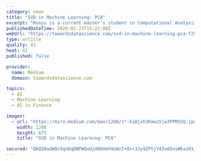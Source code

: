 ```yaml
---
category: news
title: "SVD in Machine Learning: PCA"
excerpt: "Kunyu is a current master’s student in Computational Analysis at The University of Chicago. He finds it interesting to understand statistical modeling and machine learning techniques, apply them to real-world data, and help create end-to-end solutions in the financial services industry. Connect with Kunyu on LinkedIn!"
publishedDateTime: 2020-02-23T15:22:00Z
webUrl: "https://towardsdatascience.com/svd-in-machine-learning-pca-f25cf9b837ae"
type: article
quality: 41
heat: 41
published: false

provider:
  name: Medium
  domain: towardsdatascience.com

topics:
  - AI
  - Machine Learning
  - AI in Finance

images:
  - url: "https://miro.medium.com/max/1200/1*-hiDjxh3Kmwz5jw3PPMSSQ.jpeg"
    width: 1200
    height: 675
    title: "SVD in Machine Learning: PCA"

secured: "QAQ2BadWQrXqnKqDNPWQuUjUNXHeh9sWz2+8s+3Jy9ZPtjY43xA5nsWEaz01jOQ9Gnw65wwSeGNIj5bhkO+jtLkEwUU6KSnIawD6WXkEoE0NcseJiXyErP7N3j7rp0Mec+rAN/P7QEvbPvJyy7iVooSlWaJnnMuyA+6faYPDLG3TJywVqFbQnJUbrYKSIpNl2/S6bCGaoxIb7hFLlUSiSZ4SLytP2HokqJY+PWbmF0VSuFyIWHmAzi0kq9fJ2TMod4iiCSIpHanGNYTJuMxhL5mFVW8uw1tdF69nWdFZKdWbN3KrtfQnPHjeAXFlIvyia/f2g5w1Z+vuuyUsYaH+5chKzUAWBz86GFrO5iwmrx9udBgicII3xmmZyBjZEq/3qnIs+4zLFAEhOkkxeM7t+R9DXOHmO/JAqlqesNcwy0QpIAzJ6Yphuvf+ejePKQ12ctTkj+sIEimd3m9CXIkd3+Fga8d089Jf37Du5xaOchc=;GHEtsd7xRFe7z2w9fktY+g=="
---
```


